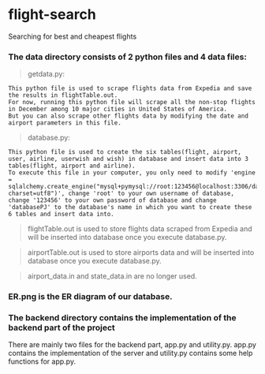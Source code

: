 # flight-search
Searching for best and cheapest flights


### The data directory consists of 2 python files and 4 data files:
> getdata.py: <br>
>>
    This python file is used to scrape flights data from Expedia and save the results in flightTable.out.
    For now, running this python file will scrape all the non-stop flights in December among 10 major cities in United States of America.
    But you can also scrape other flights data by modifying the date and airport parameters in this file.
>database.py:<br>
>>
    This python file is used to create the six tables(flight, airport, user, airline, userwish and wish) in database and insert data into 3 tables(flight, airport and airline). 
    To execute this file in your computer, you only need to modify 'engine = sqlalchemy.create_engine("mysql+pymysql://root:123456@localhost:3306/databasePJ?charset=utf8")', change 'root' to your own username of database, change '123456' to your own password of database and change 'databasePJ' to the database's name in which you want to create these 6 tables and insert data into.
> flightTable.out is used to store flights data scraped from Expedia and will be inserted into database once you execute database.py.

> airportTable.out is used to store airports data and will be inserted into database once you execute database.py.

> airport_data.in and state_data.in are no longer used.

### ER.png is the ER diagram of our database. 

### The backend directory contains the implementation of the backend part of the project

There are mainly two files for the backend part, app.py and utility.py. app.py contains the implementation of the server and utility.py contains some help functions for app.py.
